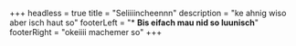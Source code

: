 +++
headless = true
title = "Seliiiincheennn"
description = "ke ahnig wiso aber isch haut so"
footerLeft = "* **Bis eifach mau nid so luunisch**"
footerRight = "[](/tags/)okeiiii machemer so"
+++
